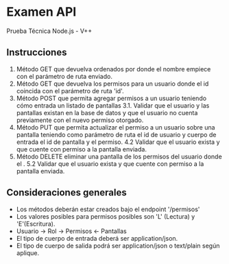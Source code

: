 # Examen API

Prueba Técnica Node.js - V++

## Instrucciones

1. Método GET que devuelva  ordenados por donde el nombre empiece con el parámetro de ruta enviado.
2. Método GET que devuelva los permisos para un usuario donde el id coincida con el parámetro de ruta 'id'.
3. Método POST que permita agregar permisos a un usuario teniendo cómo entrada un listado de pantallas
    3.1. Validar que el usuario y las pantallas existan en la base de datos y que el usuario no cuenta previamente con el nuevo permiso otorgado.
4. Método PUT que permita actualizar el permiso a un usuario sobre una pantalla teniendo como parámetro de ruta el id de usuario y cuerpo de entrada el id de pantalla y el permiso.
    4.2 Validar que el usuario exista y que cuente con permiso a la pantalla enviada.
5. Método DELETE eliminar una pantalla de los permisos del usuario donde el .
    5.2 Validar que el usuario exista y que cuente con permiso a la pantalla enviada.

## Consideraciones generales
- Los métodos deberán estar creados bajo el endpoint '/permisos'
- Los valores posibles para permisos posibles son 'L' (Lectura) y 'E'(Escritura).
- Usuario -> Rol -> Permisos <- Pantallas
- El tipo de cuerpo de entrada deberá ser application/json.
- El tipo de cuerpo de salida podrá ser application/json o text/plain según aplique.


